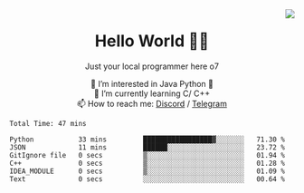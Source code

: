 <img align="right" src="https://visitor-badge.laobi.icu/badge?page_id=RealPotatoe.RealPotatoe">

<div align="center">
  <h1>Hello World 🧑‍💻</h1>
  <p>
    Just your local programmer here o7
  </p>
</div>

<p align="center">
👀 I’m interested in Java Python 🐍
<br>
🌱 I’m currently learning C/ C++
<br>
📫 How to reach me: <a href="https://discord.com/users/261489152321781761">Discord</a> / <a href="https://t.me/thepotatoe">Telegram</a>
</p>

<!--START_SECTION:waka-->

```text
Total Time: 47 mins

Python           33 mins         █████████████████▓░░░░░░░   71.30 %
JSON             11 mins         ██████░░░░░░░░░░░░░░░░░░░   23.72 %
GitIgnore file   0 secs          ▒░░░░░░░░░░░░░░░░░░░░░░░░   01.94 %
C++              0 secs          ▒░░░░░░░░░░░░░░░░░░░░░░░░   01.28 %
IDEA_MODULE      0 secs          ▒░░░░░░░░░░░░░░░░░░░░░░░░   01.09 %
Text             0 secs          ░░░░░░░░░░░░░░░░░░░░░░░░░   00.64 %
```

<!--END_SECTION:waka-->

